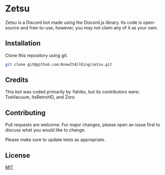 # Zetsu

Zetsu is a Discord bot made using the Discord.js library. Its code is open-source and free-to-use, however, you may not claim any of it as your own.

## Installation

Clone this repository using git.

```bash
git clone git@github.com:KnowItAllKing/zetsu.git
```

## Credits

This bot was coded primarily by Yahiko, but its contributors were:\
ToeVacuum, ItsRetroHD, and Zoro

## Contributing
Pull requests are welcome. For major changes, please open an issue first to discuss what you would like to change.

Please make sure to update tests as appropriate.

## License
[MIT](https://choosealicense.com/licenses/mit/)